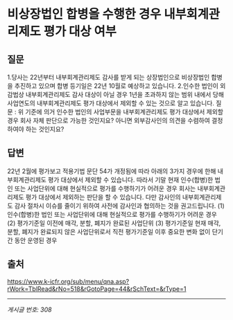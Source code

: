 # 비상장법인 합병을 수행한 경우 내부회계관리제도 평가 대상 여부

## 질문
1.당사는 22년부터 내부회계관리제도 감사를 받게 되는 상장법인으로 비상장법인 합병을 추진하고 있으며 합병 등기일은 22년 10월로 예상하고 있습니다.
2.인수한 법인이 외감법상 내부회계관리제도 감사 대상이 아닐 경우 1년을 초과하지 않는 범위 내에서 당해사업연도의 내부회계관리제도 평가 대상에서 제외할 수 있는 것으로 알고 있습니다.
질문 : 위 기준에 의거 인수한 법인의 사업부문을 내부회계관리제도 평가 대상에서 제외할 경우 회사 자체 판단으로 가능한 것인지요? 아니면 외부감사인의 의견을 수렴하여 결정하여야 하는 것인지요?

## 답변
22년 2월에 평가보고 적용기법 문단 54가 개정됨에 따라 아래의 3가지 경우에 한해 내부회계관리제도 평가 대상에서 제외할 수 있습니다. 따라서 기말 현재 인수(합병)한 법인 또는 사업단위에 대해 현실적으로 평가를 수행하기가 어려운 경우 회사는 내부회계관리제도 평가 대상에서 제외하는 판단을 할 수 있습니다. 다만 감사인의 내부회계관리제도 감사 절차시 이슈를 줄이기 위하여 사전에 감사인과 협의하는 것을 권고드립니다.
(1) 인수(합병)한 법인 또는 사업단위에 대해 현실적으로 평가를 수행하기가 어려운 경우
(2) 평가기준일 이전에 매각, 분할, 폐지가 완료된 사업단위
(3) 평가기준일 현재 매각, 분할, 폐지가 완료되지 않은 사업단위로서 직전 평가기준일 이후 중요한 변화 없이 단기간 동안 운영된 경우

## 출처
https://www.k-icfr.org/sub/menu/qna.asp?rWork=TblRead&rNo=518&rGotoPage=44&rSchText=&rType=1

---
*게시글 번호: 308*
